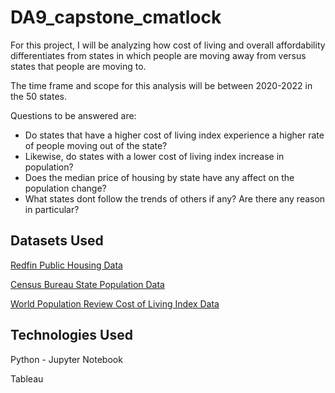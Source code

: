 
# DA9_capstone_cmatlock

For this project, I will be analyzing how cost of living and overall affordability differentiates from states in which people are moving away from versus states that people are moving to.

The time frame and scope for this analysis will be between 2020-2022 in the 50 states.


Questions to be answered are:
 - Do states that have a higher cost of living index experience a higher rate of people moving out of the state?
 - Likewise, do states with a lower cost of living index increase in population?
 - Does the median price of housing by state have any affect on the population change?
 - What states dont follow the trends of others if any? Are there any reason in particular?


## Datasets Used

[Redfin Public Housing Data](https://www.redfin.com/news/data-center/)

[Census Bureau State Population Data](https://www.census.gov/data/tables/time-series/demo/popest/2020s-state-total.html)

[World Population Review Cost of Living Index Data](https://worldpopulationreview.com/state-rankings/cost-of-living-index-by-state)



## Technologies Used

Python - Jupyter Notebook

Tableau